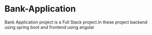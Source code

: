 # Bank-Application
Bank Application project is a Full Stack project.In these project backend using spring boot and frontend using angular
